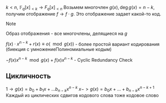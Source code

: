 $k < n$, $\mathbb{F}_q[x]_{<k} \to F_q[x]_{<n}$
Возьмем многочлен $g(x), \deg g(x) = n - k$, получим отображение $f \to f \cdot g$. Это отображение задает какой-то код.

> [!NOTE]
> Образ отображения - все многочлены, делящиеся на $g$

$f(x) \cdot x^{n-k} + r(x) \equiv o(\mod g(x))$ - более простой вариант кодирования (биекция с умножениеПолиномиальные кодым)

$- f(x) x^{n-k} \mod g(x) +f(x) x^{n-k}$ - Cyclic Redundancy Check

## Цикличность
$1 \to g(x) = b_0 + b_1x + ... b_{n-k}x^{n-k}$
$x->g(x) = b_0x + ... + b_{n-k}x^{n-k+1}$ 
Каждый из циклических сдвигов кодового слова тоже кодовое слово
